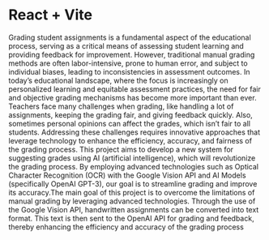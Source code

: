 # React + Vite

Grading student assignments is a fundamental aspect of the educational process, serving as a critical means of assessing student learning and providing feedback for improvement. However, traditional manual grading methods are often labor-intensive, prone to human error, and subject to individual biases, leading to inconsistencies in assessment outcomes. In today’s educational landscape, where the focus is increasingly on personalized learning and equitable assessment practices, the need for fair and objective grading mechanisms has become more important than ever. Teachers face many challenges when grading, like handling a lot of assignments, keeping the grading fair, and giving feedback quickly. Also, sometimes personal opinions can affect the grades, which isn’t fair to all students. Addressing these challenges requires innovative approaches that leverage technology to enhance the efficiency, accuracy, and fairness of the grading process. This project aims to develop a new system for suggesting grades using AI (artificial intelligence), which will revolutionize the grading process. By employing advanced technologies such as Optical Character Recognition (OCR) with the Google Vision API and AI Models (specifically OpenAI GPT-3), our goal is to streamline grading and improve its accuracy.The main goal of this project is to overcome the limitations of manual grading by leveraging advanced technologies. Through the use of the Google Vision API, handwritten assignments can be converted into text format. This text is then sent to the OpenAI API for grading and feedback, thereby enhancing the efficiency and accuracy of the grading process
